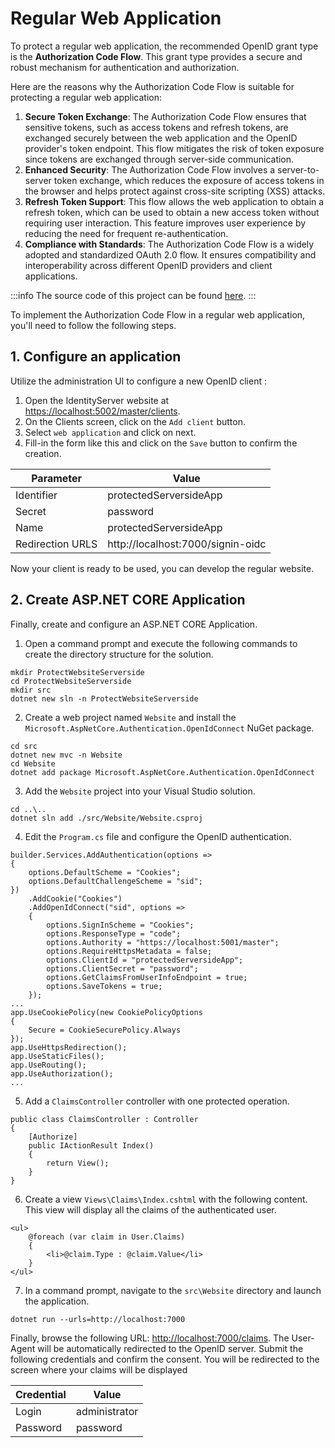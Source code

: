 # Regular Web Application

To protect a regular web application, the recommended OpenID grant type is the **Authorization Code Flow**. This grant type provides a secure and robust mechanism for authentication and authorization.

Here are the reasons why the Authorization Code Flow is suitable for protecting a regular web application:

1. **Secure Token Exchange**: The Authorization Code Flow ensures that sensitive tokens, such as access tokens and refresh tokens, are exchanged securely between the web application and the OpenID provider's token endpoint. This flow mitigates the risk of token exposure since tokens are exchanged through server-side communication.
2. **Enhanced Security**: The Authorization Code Flow involves a server-to-server token exchange, which reduces the exposure of access tokens in the browser and helps protect against cross-site scripting (XSS) attacks.
3. **Refresh Token Support**: This flow allows the web application to obtain a refresh token, which can be used to obtain a new access token without requiring user interaction. This feature improves user experience by reducing the need for frequent re-authentication.
4. **Compliance with Standards**: The Authorization Code Flow is a widely adopted and standardized OAuth 2.0 flow. It ensures compatibility and interoperability across different OpenID providers and client applications.

:::info
The source code of this project can be found [here](https://github.com/simpleidserver/SimpleIdServer/tree/master/samples/ProtectWebsiteServerside).
:::

To implement the Authorization Code Flow in a regular web application, you'll need to follow the following steps.

## 1. Configure an application

Utilize the administration UI to configure a new OpenID client :

1. Open the IdentityServer website at [https://localhost:5002/master/clients](https://localhost:5002/master/clients).
2. On the Clients screen, click on the `Add client` button.
3. Select `web application` and click on next.
4. Fill-in the form like this and click on the `Save` button to confirm the creation.

| Parameter        | Value                              |
| ---------------- | ---------------------------------- |
| Identifier       | protectedServersideApp             |
| Secret           | password                           |
| Name             | protectedServersideApp             |
| Redirection URLS | http://localhost:7000/signin-oidc  |

Now your client is ready to be used, you can develop the regular website.

## 2. Create ASP.NET CORE Application

Finally, create and configure an ASP.NET CORE Application.

1. Open a command prompt and execute the following commands to create the directory structure for the solution.

```
mkdir ProtectWebsiteServerside
cd ProtectWebsiteServerside
mkdir src
dotnet new sln -n ProtectWebsiteServerside
```

2. Create a web project named `Website` and install the `Microsoft.AspNetCore.Authentication.OpenIdConnect` NuGet package.

```
cd src
dotnet new mvc -n Website
cd Website
dotnet add package Microsoft.AspNetCore.Authentication.OpenIdConnect
```

3. Add the `Website` project into your Visual Studio solution.

```
cd ..\..
dotnet sln add ./src/Website/Website.csproj
```

4. Edit the `Program.cs` file and configure the OpenID authentication. 

```
builder.Services.AddAuthentication(options =>
{
    options.DefaultScheme = "Cookies";
    options.DefaultChallengeScheme = "sid";
})
    .AddCookie("Cookies")
    .AddOpenIdConnect("sid", options =>
    {
        options.SignInScheme = "Cookies";
        options.ResponseType = "code";
        options.Authority = "https://localhost:5001/master";
        options.RequireHttpsMetadata = false;
        options.ClientId = "protectedServersideApp";
        options.ClientSecret = "password";
        options.GetClaimsFromUserInfoEndpoint = true;
        options.SaveTokens = true;
    });
...
app.UseCookiePolicy(new CookiePolicyOptions
{
    Secure = CookieSecurePolicy.Always
});
app.UseHttpsRedirection();
app.UseStaticFiles();
app.UseRouting();
app.UseAuthorization();
...
```

5. Add a `ClaimsController` controller with one protected operation.

```
public class ClaimsController : Controller
{
    [Authorize]
    public IActionResult Index()
    {
        return View();
    }
}
```

6. Create a view `Views\Claims\Index.cshtml` with the following content. This view will display all the claims of the authenticated user.

```
<ul>
    @foreach (var claim in User.Claims)
    {
        <li>@claim.Type : @claim.Value</li>
    }
</ul>
```

7. In a command prompt, navigate to the `src\Website` directory and launch the application.

```
dotnet run --urls=http://localhost:7000
```

Finally, browse the following URL: [http://localhost:7000/claims](http://localhost:7000/claims). The User-Agent will be automatically redirected to the OpenID server.
Submit the following credentials and confirm the consent. You will be redirected to the screen where your claims will be displayed

| Credential | Value         |
| ---------- | ------------- |
| Login      | administrator |
| Password   | password      |